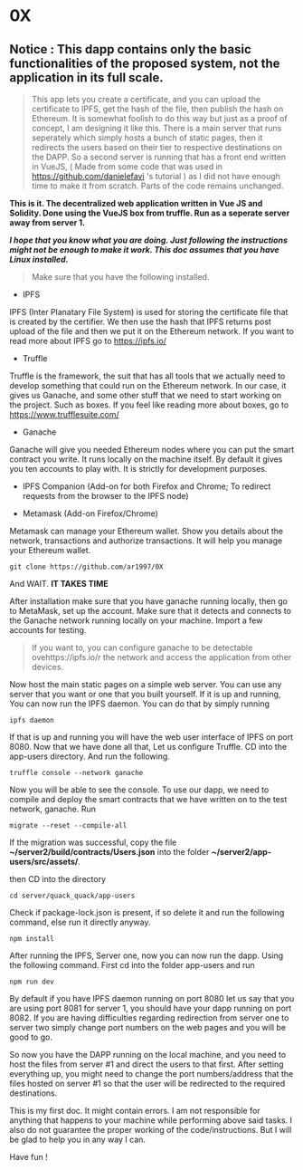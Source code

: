 # 0X
## Notice : This dapp contains only the basic functionalities of the proposed system, not the application in its full scale.

>This app lets you create a certificate, and you can upload the certificate to IPFS, get the hash of the file, then publish the hash on Ethereum. It is somewhat foolish to do this way but just as a proof of concept, I am designing it like this. There is a main server that runs seperately which simply hosts a bunch of static pages, then it redirects the users based on their tier to respective destinations on the DAPP. So a second server is running that has a front end written in VueJS, ( Made from some code that was used in https://github.com/danielefavi 's tutorial ) as I did not have enough time to make it from scratch. Parts of the code remains unchanged.

**This is it. The decentralized web application written in Vue JS and Solidity. 
Done using the VueJS box from truffle. Run as a seperate server away from server 1.**

**_I hope that you know what you are doing. Just following the instructions might not be enough to make it work. This doc assumes that you have Linux installed._**

>Make sure that you have the following installed.

- IPFS 

IPFS (Inter Planatary File System) is used for storing the certificate file that is created by the certifier. We then use the hash that IPFS returns post upload of the file and then we put it on the Ethereum network. If you want to read more about IPFS go to https://ipfs.io/

- Truffle

Truffle is the framework, the suit that has all tools that we actually need to develop something that could run on the Ethereum network. In our case, it gives us Ganache, and some other stuff that we need to start working on the project. Such as boxes. If you feel like reading more about boxes, go to https://www.trufflesuite.com/

- Ganache

Ganache will give you needed Ethereum nodes where you can put the smart contract you write. It runs locally on the machine itself. By default it gives you ten accounts to play with. It is strictly for development purposes.

- IPFS Companion (Add-on for both Firefox and Chrome; To redirect requests from the browser to the IPFS node)

- Metamask (Add-on Firefox/Chrome)

Metamask can manage your Ethereum wallet. Show you details about the network, transactions and authorize transactions. It will help you manage your Ethereum wallet.

```
git clone https://github.com/ar1997/0X
```

And WAIT. **IT TAKES TIME**

After installation make sure that you have ganache running locally, then go to MetaMask, set up the account. Make sure that it detects and connects to the Ganache network running locally on your machine. Import a few accounts for testing.

>If you want to, you can configure ganache to be detectable ovehttps://ipfs.io/r the network and access the application from other devices.

Now host the main static pages on a simple web server. You can use any server that you want or one that you built yourself. If it is up and running, You can now run the IPFS daemon. You can do that by simply running 

```
ipfs daemon
```

If that is up and running you will have the web user interface of IPFS on port 8080. Now that we have done all that, Let us configure Truffle. CD into the app-users directory. And run the following.

```
truffle console --network ganache
```

Now you will be able to see the console. To use our dapp, we need to compile and deploy the smart contracts that we have written on to the test network, ganache. Run

```
migrate --reset --compile-all
```

If the migration was successful, copy the file **~/server2/build/contracts/Users.json** into the folder **~/server2/app-users/src/assets/**.


then CD into the directory 

```
cd server/quack_quack/app-users
```

Check if package-lock.json is present, if so delete it and run the following command, else run it directly anyway.

```
npm install
```

After running the IPFS, Server one, now you can now run the dapp. Using the following command. First cd into the folder app-users and run 

```
npm run dev
```

By default if you have IPFS daemon running on port 8080 let us say that you are using port 8081 for server 1, you should have your dapp running on port 8082. If you are having difficulties regarding redirection from server one to server two simply change port numbers on the web pages and you will be good to go.


So now you have the DAPP running on the local machine, and you need to host the files from server #1 and direct the users to that first. After setting everything up, you might need to  change the port numbers/address that the files hosted on server #1 so that the user will be redirected to the required destinations.


This is my first doc. It might contain errors. I am not responsible for anything that happens to your machine while performing above said tasks. I also do not guarantee the proper working of the code/instructions. But I will be glad to help you in any way I can.

Have fun !
